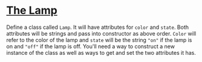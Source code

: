 # [The Lamp](https://www.codewars.com/kata/the-lamp "https://www.codewars.com/kata/56a2e3419f9e920186000004")

Define a class called `Lamp`. It will have attributes for `color` and `state`. Both attributes will be strings and pass into constructor as above order. `Color` will refer to the color of the lamp and `state` will be the string `"on"` if the lamp is on and `"off"` if the lamp is off. You'll need a way to construct a new instance of the class as well as ways to get and set the two attributes it has.
